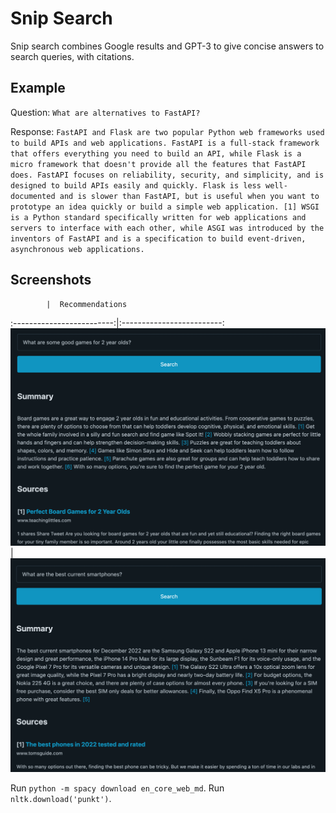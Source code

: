 # Snip Search

Snip search combines Google results and GPT-3 to give concise answers to search queries, with citations.

## Example

Question: `What are alternatives to FastAPI?`

Response: ```FastAPI and Flask are two popular Python web frameworks used to build APIs and web applications. FastAPI is a full-stack framework that offers everything you need to build an API, while Flask is a micro framework that doesn't provide all the features that FastAPI does. FastAPI focuses on reliability, security, and simplicity, and is designed to build APIs easily and quickly. Flask is less well-documented and is slower than FastAPI, but is useful when you want to prototype an idea quickly or build a simple web application. [1] WSGI is a Python standard specifically written for web applications and servers to interface with each other, while ASGI was introduced by the inventors of FastAPI and is a specification to build event-driven, asynchronous web applications.```

## Screenshots

            |  Recommendations
:-------------------------:|:-------------------------:
![Search 1](images/screen1.png) | ![Search 2](images/screen2.png)

Run `python -m spacy download en_core_web_md`.  Run `nltk.download('punkt')`.
